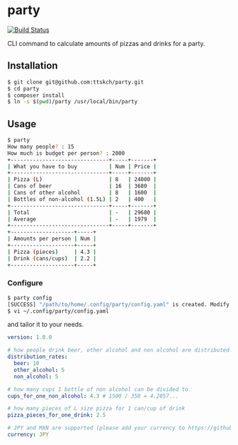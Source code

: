 # party

[![Build Status](https://travis-ci.com/ttskch/party.svg?branch=master)](https://travis-ci.com/ttskch/party)

CLI command to calculate amounts of pizzas and drinks for a party.

## Installation

```bash
$ git clone git@github.com:ttskch/party.git
$ cd party
$ composer install
$ ln -s $(pwd)/party /usr/local/bin/party
```

## Usage

```bash
$ party
How many people? : 15
How much is budget per person? : 2000
+-------------------------------+-----+-------+
| What you have to buy          | Num | Price |
+-------------------------------+-----+-------+
| Pizza (L)                     | 8   | 24000 |
| Cans of beer                  | 16  | 3680  |
| Cans of other alcohol         | 8   | 1600  |
| Bottles of non-alcohol (1.5L) | 2   | 400   |
+-------------------------------+-----+-------+
| Total                         | -   | 29680 |
| Average                       | -   | 1979  |
+-------------------------------+-----+-------+
+--------------------+-----+
| Amounts per person | Num |
+--------------------+-----+
| Pizza (pieces)     | 4.3 |
| Drink (cans/cups)  | 2.2 |
+--------------------+-----+
```

### Configure

```bash
$ party config
[SUCCESS] "/path/to/home/.config/party/config.yaml" is created. Modify it if you need.
$ vi ~/.config/party/config.yaml
```

and tailor it to your needs. 

```yaml
version: 1.0.0

# how people drink beer, other alcohol and non alcohol are distributed (total number is meaningless)
distribution_rates:
  beer: 10
  other_alcohol: 5
  non_alcohol: 5

# how many cups 1 bottle of non alcohol can be divided to
cups_for_one_non_alcohol: 4.3 # 1500 / 350 = 4.2857...

# how many pieces of L size pizza for 1 can/cup of drink
pizza_pieces_for_one_drink: 2.5

# JPY and MXN are supported (please add your currency to https://github.com/ttskch/party)
currency: JPY
```
